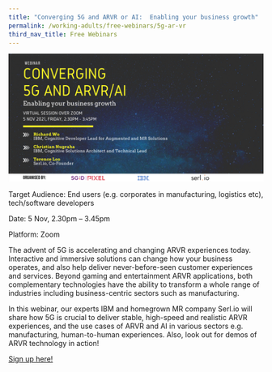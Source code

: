 ```yaml
---
title: "Converging 5G and ARVR or AI:  Enabling your business growth"
permalink: /working-adults/free-webinars/5g-ar-vr
third_nav_title: Free Webinars
---
```

![Alt text for image on Isomer site](/images/imda-nov21.png)

Target Audience: End users (e.g. corporates in manufacturing, logistics etc), tech/software developers

Date: 5 Nov, 2.30pm – 3.45pm

Platform: Zoom

The advent of 5G is accelerating and changing ARVR experiences today. Interactive and immersive solutions can change how your business operates, and also help deliver never-before-seen customer experiences and services. Beyond gaming and entertainment ARVR applications, both complementary technologies have the ability to transform a whole range of industries including business-centric sectors such as manufacturing.

In this webinar, our experts IBM and homegrown MR company Serl.io will share how 5G is crucial to deliver stable, high-speed and realistic ARVR experiences, and the use cases of ARVR and AI in various sectors e.g. manufacturing, human-to-human experiences. Also, look out for demos of ARVR technology in action!

[Sign up here!](https://imda-pixel.sg/event/287)